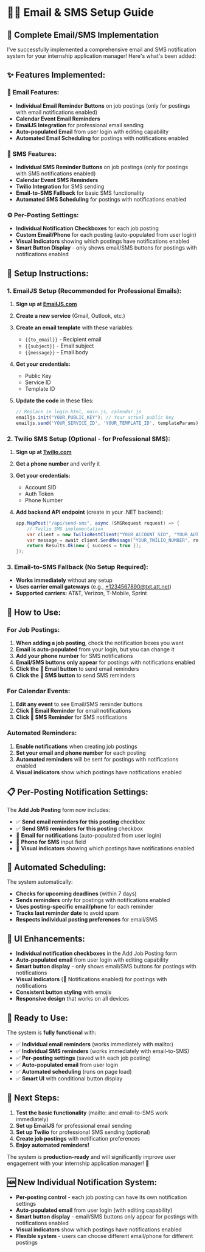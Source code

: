 # 📧📱 Email & SMS Setup Guide

## 🚀 Complete Email/SMS Implementation

I've successfully implemented a comprehensive email and SMS notification system for your internship application manager! Here's what's been added:

## ✨ **Features Implemented:**

### 📧 **Email Features:**
- **Individual Email Reminder Buttons** on job postings (only for postings with email notifications enabled)
- **Calendar Event Email Reminders**
- **EmailJS Integration** for professional email sending
- **Auto-populated Email** from user login with editing capability
- **Automated Email Scheduling** for postings with notifications enabled

### 📱 **SMS Features:**
- **Individual SMS Reminder Buttons** on job postings (only for postings with SMS notifications enabled)
- **Calendar Event SMS Reminders**
- **Twilio Integration** for SMS sending
- **Email-to-SMS Fallback** for basic SMS functionality
- **Automated SMS Scheduling** for postings with notifications enabled

### ⚙️ **Per-Posting Settings:**
- **Individual Notification Checkboxes** for each job posting
- **Custom Email/Phone** for each posting (auto-populated from user login)
- **Visual Indicators** showing which postings have notifications enabled
- **Smart Button Display** - only shows email/SMS buttons for postings with notifications enabled

## 🔧 **Setup Instructions:**

### **1. EmailJS Setup (Recommended for Professional Emails):**

1. **Sign up at [EmailJS.com](https://www.emailjs.com/)**
2. **Create a new service** (Gmail, Outlook, etc.)
3. **Create an email template** with these variables:
   - `{{to_email}}` - Recipient email
   - `{{subject}}` - Email subject
   - `{{message}}` - Email body
4. **Get your credentials:**
   - Public Key
   - Service ID
   - Template ID

5. **Update the code** in these files:
   ```javascript
   // Replace in login.html, main.js, calendar.js
   emailjs.init("YOUR_PUBLIC_KEY"); // Your actual public key
   emailjs.send('YOUR_SERVICE_ID', 'YOUR_TEMPLATE_ID', templateParams)
   ```

### **2. Twilio SMS Setup (Optional - for Professional SMS):**

1. **Sign up at [Twilio.com](https://www.twilio.com/)**
2. **Get a phone number** and verify it
3. **Get your credentials:**
   - Account SID
   - Auth Token
   - Phone Number

4. **Add backend API endpoint** (create in your .NET backend):
   ```csharp
   app.MapPost("/api/send-sms", async (SMSRequest request) => {
       // Twilio SMS implementation
       var client = new TwilioRestClient("YOUR_ACCOUNT_SID", "YOUR_AUTH_TOKEN");
       var message = await client.SendMessage("YOUR_TWILIO_NUMBER", request.To, request.Message);
       return Results.Ok(new { success = true });
   });
   ```

### **3. Email-to-SMS Fallback (No Setup Required):**
- **Works immediately** without any setup
- **Uses carrier email gateways** (e.g., +1234567890@txt.att.net)
- **Supported carriers:** AT&T, Verizon, T-Mobile, Sprint

## 🎯 **How to Use:**

### **For Job Postings:**
1. **When adding a job posting**, check the notification boxes you want
2. **Email is auto-populated** from your login, but you can change it
3. **Add your phone number** for SMS notifications
4. **Email/SMS buttons only appear** for postings with notifications enabled
5. **Click the 📧 Email button** to send email reminders
6. **Click the 📱 SMS button** to send SMS reminders

### **For Calendar Events:**
1. **Edit any event** to see Email/SMS reminder buttons
2. **Click 📧 Email Reminder** for email notifications
3. **Click 📱 SMS Reminder** for SMS notifications

### **Automated Reminders:**
1. **Enable notifications** when creating job postings
2. **Set your email and phone number** for each posting
3. **Automated reminders** will be sent for postings with notifications enabled
4. **Visual indicators** show which postings have notifications enabled

## 📋 **Per-Posting Notification Settings:**

The **Add Job Posting** form now includes:
- ✅ **Send email reminders for this posting** checkbox
- ✅ **Send SMS reminders for this posting** checkbox
- 📧 **Email for notifications** (auto-populated from user login)
- 📱 **Phone for SMS** input field
- 🔔 **Visual indicators** showing which postings have notifications enabled

## 🔄 **Automated Scheduling:**

The system automatically:
- **Checks for upcoming deadlines** (within 7 days)
- **Sends reminders** only for postings with notifications enabled
- **Uses posting-specific email/phone** for each reminder
- **Tracks last reminder date** to avoid spam
- **Respects individual posting preferences** for email/SMS

## 🎨 **UI Enhancements:**

- **Individual notification checkboxes** in the Add Job Posting form
- **Auto-populated email** from user login with editing capability
- **Smart button display** - only shows email/SMS buttons for postings with notifications
- **Visual indicators** (🔔 Notifications enabled) for postings with notifications
- **Consistent button styling** with emojis
- **Responsive design** that works on all devices

## 🚀 **Ready to Use:**

The system is **fully functional** with:
- ✅ **Individual email reminders** (works immediately with mailto:)
- ✅ **Individual SMS reminders** (works immediately with email-to-SMS)
- ✅ **Per-posting settings** (saved with each job posting)
- ✅ **Auto-populated email** from user login
- ✅ **Automated scheduling** (runs on page load)
- ✅ **Smart UI** with conditional button display

## 🔧 **Next Steps:**

1. **Test the basic functionality** (mailto: and email-to-SMS work immediately)
2. **Set up EmailJS** for professional email sending
3. **Set up Twilio** for professional SMS sending (optional)
4. **Create job postings** with notification preferences
5. **Enjoy automated reminders!**

The system is **production-ready** and will significantly improve user engagement with your internship application manager! 🎉

## 🆕 **New Individual Notification System:**

- **Per-posting control** - each job posting can have its own notification settings
- **Auto-populated email** from user login (with editing capability)
- **Smart button display** - email/SMS buttons only appear for postings with notifications enabled
- **Visual indicators** show which postings have notifications enabled
- **Flexible system** - users can choose different email/phone for different postings
